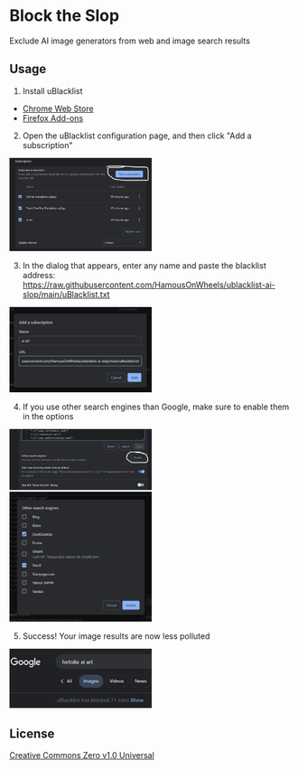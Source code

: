 # Block the Slop
Exclude AI image generators from web and image search results

## Usage

1. Install uBlacklist

- [Chrome Web Store](https://chrome.google.com/webstore/detail/ublacklist/pncfbmialoiaghdehhbnbhkkgmjanfhe)
- [Firefox Add-ons](https://addons.mozilla.org/en-US/firefox/addon/ublacklist/)

2. Open the uBlacklist configuration page, and then click "Add a subscription"

<img src="img/subscription-button.png" width="50%">

3. In the dialog that appears, enter any name and paste the blacklist address: https://raw.githubusercontent.com/HamousOnWheels/ublacklist-ai-slop/main/uBlacklist.txt

<img src="img/subscription-dialog.png" width="50%">

4. If you use other search engines than Google, make sure to enable them in the options

<img src="img/search-engines-button.png" width="50%">
<img src="img/search-engines-dialog.png" width="50%">

5. Success! Your image results are now less polluted

<img src="img/success.png" width="50%">

## License

[Creative Commons Zero v1.0 Universal](LICENSE)
